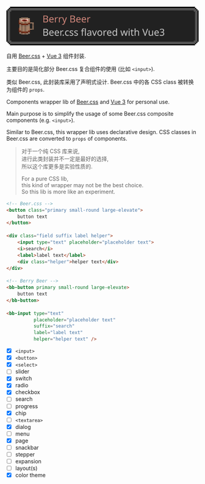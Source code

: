 ![Berry Beer](docs/berry-beer.svg "berry beer")

自用 [Beer.css](https://www.beercss.com/) + [Vue 3](https://cn.vuejs.org/) 组件封装.

主要目的是简化部分 Beer.css 复合组件的使用 (比如 `<input>`).

类似 Beer.css, 此封装库采用了声明式设计.
Beer.css 中的各 CSS class 被转换为组件的 `props`.

Components wrapper lib of [Beer.css](https://www.beercss.com/) and [Vue 3](https://vuejs.org/) for personal use.

Main purpose is to simplify the usage of some Beer.css composite components (e.g. `<input>`).

Similar to Beer.css, this wrapper lib uses declarative design.
CSS classes in Beer.css are converted to `props` of components.

> 对于一个纯 CSS 库来说,  
> 进行此类封装并不一定是最好的选择,  
> 所以这个库更多是实验性质的.
>
> For a pure CSS lib,  
> this kind of wrapper may not be the best choice.  
> So this lib is more like an experiment.

```html
<!-- Beer.css -->
<button class="primary small-round large-elevate">
    button text
</button>

<div class="field suffix label helper">
    <input type="text" placeholder="placeholder text">
    <i>search</i>
    <label>label text</label>
    <div class="helper">helper text</div>
</div>

<!-- Berry Beer -->
<bb-button primary small-round large-elevate>
    button text
</bb-button>

<bb-input type="text"
          placeholder="placeholder text"
          suffix="search"
          label="label text"
          helper="helper text" />
```

- [x] `<input>`
- [x] `<button>`
- [x] `<select>`
- [ ] slider
- [x] switch
- [x] radio
- [x] checkbox
- [ ] search
- [ ] progress
- [x] chip
- [ ] `<textarea>`
- [x] dialog
- [ ] menu
- [x] page
- [ ] snackbar
- [ ] stepper
- [ ] expansion
- [ ] layout(s)
- [x] color theme
